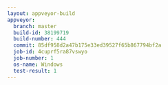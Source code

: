 ```yaml
---
layout: appveyor-build
appveyor:
  branch: master
  build-id: 38199719
  build-number: 444
  commit: 85df958d2a47b175e33ed39527f65b867794bf2a
  job-id: 4cuprf5ra87vswyo
  job-number: 1
  os-name: Windows
  test-result: 1
---
```

